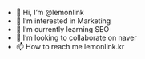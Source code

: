 - 👋 Hi, I’m @lemonlink
- 👀 I’m interested in Marketing
- 🌱 I’m currently learning SEO
- 💞️ I’m looking to collaborate on naver
- 📫 How to reach me lemonlink.kr

<!---
lemonlink/lemonlink is a ✨ special ✨ repository because its `README.md` (this file) appears on your GitHub profile.
You can click the Preview link to take a look at your changes.
--->
